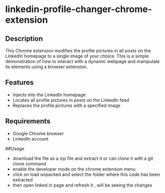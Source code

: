 # linkedin-profile-changer-chrome-extension


## Description

This Chrome extension modifies the profile pictures in all posts on the LinkedIn homepage to a single image of your choice. This is a simple demonstration of how to interact with a dynamic webpage and manipulate its elements using a browser extension.

## Features

- Injects into the LinkedIn homepage
- Locates all profile pictures in posts on the LinkedIn feed
- Replaces the profile pictures with a specified image

## Requirements

- Google Chrome browser
- LinkedIn account

##Usage
- download the file as a zip file and extract it or can clone it with a git clone command
- enable the developer mode on the chrome extension menu
- click on load unpacked and select the folder where this code has been extracted
- then open linked in page and refresh it , will be seeing the changes


